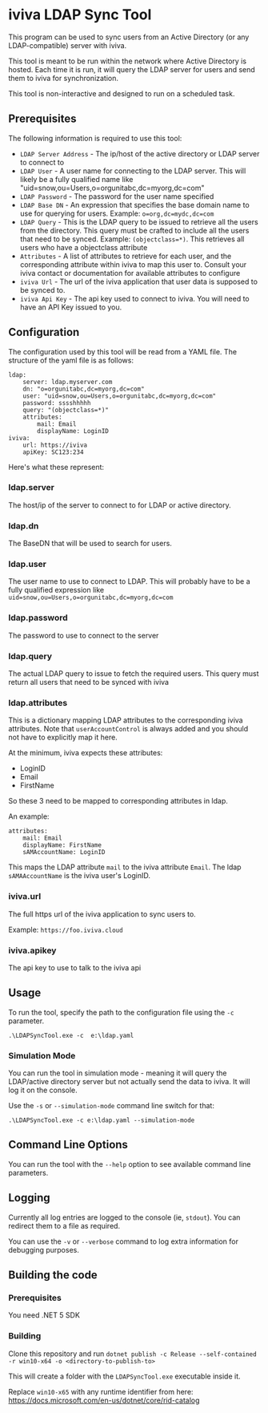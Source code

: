 # iviva LDAP Sync Tool

This program can be used to sync users from an Active Directory (or any LDAP-compatible) server with iviva.

This tool is meant to be run within the network where Active Directory is hosted. Each time it is run, it will query the LDAP server for users and send them to iviva for synchronization.

This tool is non-interactive and designed to run on a scheduled task.

## Prerequisites
The following information is required to use this tool:

* `LDAP Server Address` - The ip/host of the active directory or LDAP server to connect to
* `LDAP User` - A user name for connecting to the LDAP server. This will likely be a fully qualified name like "uid=snow,ou=Users,o=orgunitabc,dc=myorg,dc=com"
* `LDAP Password` - The password for the user name specified
* `LDAP Base DN` - An expression that specifies the base domain name to use for querying for users. Example: `o=org,dc=mydc,dc=com`
* `LDAP Query` - This is the LDAP query to be issued to retrieve all the users from the directory. This query must be crafted to include all the users that need to be synced. Example: `(objectclass=*)`. This retrieves all users who have a objectclass attribute
* `Attributes` - A list of attributes to retrieve for each user, and the corresponding attribute within iviva to map this user to. Consult your iviva contact or documentation for available attributes to configure
* `iviva Url` - The url of the iviva application that user data is supposed to be synced to. 
* `iviva Api Key` - The api key used to connect to iviva. You will need to have an API Key issued to you.

## Configuration
The configuration used by this tool will be read from a YAML file.
The structure of the yaml file is as follows:

```
ldap:
    server: ldap.myserver.com
    dn: "o=orgunitabc,dc=myorg,dc=com"
    user: "uid=snow,ou=Users,o=orgunitabc,dc=myorg,dc=com"
    password: sssshhhhh
    query: "(objectclass=*)"
    attributes:
        mail: Email
        displayName: LoginID
iviva:
    url: https://iviva
    apiKey: SC123:234

```

Here's what these represent:

### ldap.server
The host/ip of the server to connect to for LDAP or active directory.

### ldap.dn
The BaseDN that will be used to search for users.

### ldap.user
The user name to use to connect to LDAP. This will probably have to be a fully qualified expression like `uid=snow,ou=Users,o=orgunitabc,dc=myorg,dc=com`

### ldap.password
The password to use to connect to the server

### ldap.query
The actual LDAP query to issue to fetch the required users. This query must return all users that need to be synced with iviva

### ldap.attributes
This is a dictionary mapping LDAP attributes to the corresponding iviva attributes.
Note that `userAccountControl` is always added and you should not have to explicitly map it here.

At the minimum, iviva expects these attributes:
* LoginID
* Email
* FirstName

So these 3 need to be mapped to corresponding attributes in ldap.

An example:

```
attributes:
    mail: Email
    displayName: FirstName
    sAMAccountName: LoginID
```

This maps the LDAP attribute `mail` to the iviva attribute `Email`.
The ldap `sAMAAccountName` is the iviva user's LoginID.

### iviva.url
The full https url of the iviva application to sync users to.

Example: `https://foo.iviva.cloud`

### iviva.apikey
The api key to use to talk to the iviva api


## Usage

To run the tool, specify the path to the configuration file using the `-c` parameter.

```
.\LDAPSyncTool.exe -c  e:\ldap.yaml
```

### Simulation Mode
You can run the tool in simulation mode - meaning it will query the LDAP/active directory server but not actually send the data to iviva.
It will log it on the console.

Use the `-s` or `--simulation-mode` command line switch for that:

```
.\LDAPSyncTool.exe -c e:\ldap.yaml --simulation-mode
```


## Command Line Options
You can run the tool with the `--help` option to see available command line parameters.

## Logging
Currently all log entries are logged to the console (ie, `stdout`).
You can redirect them to a file as required.

You can use the `-v` or `--verbose` command to log extra information for debugging purposes.

## Building the code
### Prerequisites
You need .NET 5 SDK

### Building
Clone this repository and run `dotnet publish -c Release --self-contained -r win10-x64 -o <directory-to-publish-to>`

This will create a folder with the `LDAPSyncTool.exe` executable inside it.

Replace `win10-x65` with any runtime identifier from here: https://docs.microsoft.com/en-us/dotnet/core/rid-catalog